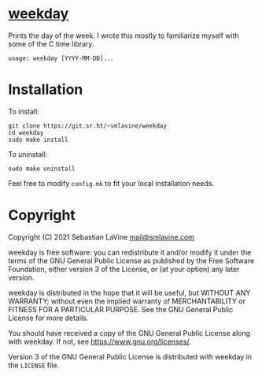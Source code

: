 # [weekday](https://git.sr.ht/~smlavine/weekday)

Prints the day of the week. I wrote this mostly to familiarize myself
with some of the C time library.

```
usage: weekday [YYYY-MM-DD]...
```

# Installation

To install:
```
git clone https://git.sr.ht/~smlavine/weekday
cd weekday
sudo make install
```

To uninstall:
```
sudo make uninstall
```

Feel free to modify `config.mk` to fit your local installation
needs.

# Copyright

Copyright (C) 2021 Sebastian LaVine <mail@smlavine.com>

weekday is free software: you can redistribute it and/or modify
it under the terms of the GNU General Public License as published by
the Free Software Foundation, either version 3 of the License, or
(at your option) any later version.

weekday is distributed in the hope that it will be useful,
but WITHOUT ANY WARRANTY; without even the implied warranty of
MERCHANTABILITY or FITNESS FOR A PARTICULAR PURPOSE. See the
GNU General Public License for more details.

You should have received a copy of the GNU General Public License
along with weekday. If not, see <https://www.gnu.org/licenses/>.

Version 3 of the GNU General Public License is distributed with weekday
in the `LICENSE` file.
